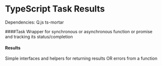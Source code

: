 TypeScript Task Results
==============

Dependencies:
Q.js
ts-mortar

####Task
Wrapper for synchronous or asynchronous function or promise and tracking its status/completion

#### Results
Simple interfaces and helpers for returning results OR errors from a function
